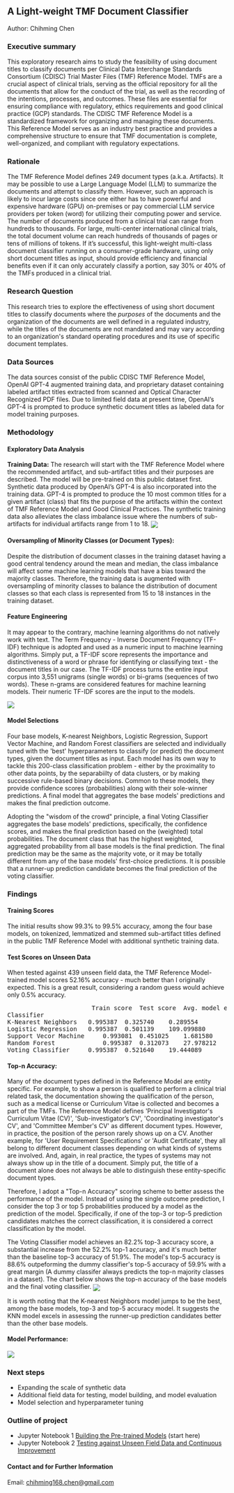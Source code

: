 ## A Light-weight TMF Document Classifier
Author: Chihming Chen
### Executive summary
This exploratory research aims to study the feasibility of using document titles to classify documents per Clinical Data Interchange Standards Consortium (CDISC) Trial Master Files (TMF) Reference Model. TMFs are a crucial aspect of clinical trials, serving as the official repository for all the documents that allow for the conduct of the trial, as well as the recording of the intentions, processes, and outcomes. These files are essential for ensuring compliance with regulatory, ethics requirements and good clinical practice (GCP) standards. The CDISC TMF Reference Model is a standardized framework for organizing and managing these documents. This Reference Model serves as an industry best practice and provides a comprehensive structure to ensure that TMF documentation is complete, well-organized, and compliant with regulatory expectations.
### Rationale
The TMF Reference Model defines 249 document types (a.k.a. Artifacts). It may be possible to use a Large Language Model (LLM) to summarize the documents and attempt to classify them. However, such an approach is likely to incur large costs since one either has to have powerful and expensive hardware (GPU) on-premises or pay commercial LLM service providers per token (word) for utilizing their computing power and service. The number of documents produced from a clinical trial can range from hundreds to thousands. For large, multi-center international clinical trials, the total document volume can reach hundreds of thousands of pages or tens of millions of tokens. If it’s successful, this light-weight multi-class document classifier running on a consumer-grade hardware, using only short document titles as input, should provide efficiency and financial benefits even if it can only accurately classify a portion, say 30% or 40% of the TMFs produced in a clinical trial.
### Research Question
This research tries to explore the effectiveness of using short document titles to classify documents where the *purposes* of the documents and the organization of the documents are well defined in a regulated industry, while the titles of the documents are not mandated and may vary according to an organization's standard operating procedures and its use of specific document templates.
### Data Sources
The data sources consist of the public CDISC TMF Reference Model, OpenAI GPT-4 augmented training data, and proprietary dataset containing labeled artifact titles extracted from scanned and Optical Character Recognized PDF files. Due to limited field data at present time, OpenAI’s GPT-4 is prompted to produce synthetic document titles as labeled data for model training purposes.
### Methodology
#### Exploratory Data Analysis
**Training Data:** The research will start with the TMF Reference Model where the recommended artifact, and sub-artifact titles and their purposes are described. The model will be pre-trained on this public dataset first. Synthetic data produced by OpenAI’s GPT-4 is also incorporated into the training data. GPT-4 is prompted to produce the 10 most common titles for a given artifact (class) that fits the purpose of the artifacts within the context of TMF Reference Model and Good Clinical Practices.  The synthetic training data also alleviates the class imbalance issue where the numbers of sub-artifacts for individual artifacts range from 1 to 18. 
<img src="https://github.com/chihming-chen/light-weight-TMF-classifier/blob/main/images/class_imbalance.png"  align='center'>

#### Oversampling of Minority Classes (or Document Types):
Despite the distribution of document classes in the training dataset having a good central tendency around the mean and median, the class imbalance will affect some machine learning models that have a bias toward the majority classes. Therefore, the training data is augmented with oversampling of minority classes to balance the distribution of document classes so that each class is represented from 15 to 18 instances in the training dataset.
#### Feature Engineering
It may appear to the contrary, machine learning algorithms do not natively work with text. The Term Frequency - Inverse Document Frequency (TF-IDF) technique is adopted and used as a numeric input to machine learning algorithms. Simply put, a TF-IDF score represents the importance and distinctiveness of a word or phrase for identifying or classifying text - the document titles in our case. The TF-IDF process turns the entire input corpus into 3,551 unigrams (single words) or bi-grams (sequences of two words). These n-grams are considered features for machine learning models. Their numeric TF-IDF scores are the input to the models.

<img src="https://github.com/chihming-chen/light-weight-TMF-classifier/blob/main/images/TF-IDF_distribution.png" align='center'>


#### Model Selections
Four base models, K-nearest Neighbors, Logistic Regression, Support Vector Machine, and Random Forest classifiers are selected and individually tuned with the 'best' hyperparameters to classify (or predict) the document types, given the document titles as input. Each model has its own way to tackle this 200-class classification problem - either by the proximality to other data points, by the separabiilty of data clusters, or by making successive rule-based binary decisions. Common to these models, they provide confidence scores (probabilities) along with their sole-winner predictions. A final model that aggregates the base models' predictions and makes the final prediction outcome.

Adopting the "wisdom of the crowd" principle, a final Voting Classifier aggregates the base models' predictions, specifically, the confidence scores, and makes the final prediction based on the (weighted) total probabilities. The document class that has the highest weighted, aggregated probability from all base models is the final prediction. The final prediction may be the same as the majority vote, or it may be totally different from any of the base models' first-choice predictions. It is possible that a runner-up prediction candidate becomes the final prediction of the voting classifier.
### Findings
#### Training Scores
The initial results show 99.3% to 99.5% accuracy, among the four base models, on tokenized, lemmatized and stemmed sub-artifact titles defined in the public TMF Reference Model with additional synthetic training data.

#### Test Scores on Unseen Data
When tested against 439 unseen field data, the TMF Reference Model-trained model scores 52.16% accuracy - much better than I originally expected. This is a great result, considering a random guess would achieve only 0.5% accuracy.  
<pre>
                       Train score	Test score	Avg. model eval time
Classifier			
K-Nearest Neighbors	  0.995387	0.325740	0.289554
Logistic Regression	  0.995387	0.501139	109.099880
Support Vecor Machine	  0.993081	0.451025	1.681580
Random Forest	          0.995387	0.312073	27.978212
Voting Classifier	  0.995387	0.521640	19.444089
</pre>

#### Top-n Accuracy:
Many of the document types defined in the Reference Model are entity specific. For example, to show a person is qualified to perform a clinical trial related task, the documentation showing the qualification of the person, such as a medical license or Curriculum Vitae is collected and becomes a part of the TMFs. The Reference Model defines 'Principal Investigator's Curriculum Vitae (CV)', 'Sub-investigator’s CV', 'Coordinating investigator's CV', and 'Committee Member's CV' as different document types. However, in practice, the position of the person rarely shows up on a CV. Another example, for 'User Requirement Specifications' or 'Audit Certificate', they all belong to different document classes depending on what kinds of systems are involved. And, again, in real practice, the types of systems may not always show up in the title of a document. Simply put, the title of a document alone does not always be able to distinguish these entity-specific document types.

Therefore, I adopt a "Top-n Accuracy" scoring scheme to better assess the performance of the model. Instead of using the single outcome prediction, I consider the top 3 or top 5 probabilities produced by a model as the prediction of the model. Specifically, if one of the top-3 or top-5 prediction candidates matches the correct classification, it is considered a correct classification by the model. 

The Voting Classifier model achieves an 82.2% top-3 accuracy score, a substantial increase from the 52.2% top-1 accuracy, and it's much better than the baseline top-3 accuracy of 51.9%. The model's top-5 accuracy is 88.6% outpeforming the dummy classifier's top-5 accuracy of 59.9% with a great margin (A dummy classifer always predicts the top-n majority classes in a dataset). The chart below shows the top-n accuracy of the base models and the final voting classifier.
<img src="https://github.com/chihming-chen/light-weight-TMF-classifier/blob/main/images/top-n-accuracy.png" align='center'>

It is worth noting that the K-nearest Neighbors model jumps to be the best, among the base models, top-3 and top-5 accuracy model. It suggests the KNN model excels in assessing the runner-up prediction candidates better than the other base models.
#### Model Performance:
<img src="https://github.com/chihming-chen/light-weight-TMF-classifier/blob/main/images/accuracy_vs_time.png" align='center'>

### Next steps
-	Expanding the scale of synthetic data 
-	Additional field data for testing, model building, and model evaluation
-	Model selection and hyperparameter tuning
### Outline of project
- Jupyter Notebook 1 [Building the Pre-trained Models](TMF%20Classifier.ipynb) (start here)
- Jupyter Notebook 2 [Testing against Unseen Field Data and Continuous Improvement](TMF%20Classifier%20Field%20Test.ipynb)

#### Contact and for Further Information
Email: chihming168.chen@gmail.com
